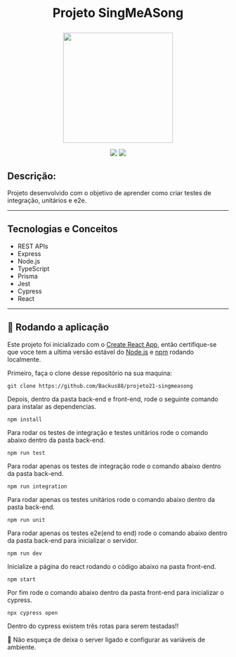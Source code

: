 # <p align = "center"> Projeto SingMeASong </p>

<p align="center">
   <img src="https://img.freepik.com/free-vector/retro-monochrome-music-microphone-concept_225004-1213.jpg?w=2000" width="250" height="250"/>
</p>

<p align = "center">
   <img src="https://img.shields.io/badge/author-Luis Fernando-4dae71?style=flat-square" />
   <img src="https://img.shields.io/github/languages/count/Backus88/projeto21-singmeasong?color=4dae71&style=flat-square" />
</p>


##   Descrição:

Projeto desenvolvido com o objetivo de aprender como criar testes de integração, unitários e e2e.

***

##  Tecnologias e Conceitos

- REST APIs
- Express
- Node.js
- TypeScript
- Prisma
- Jest
- Cypress
- React

***



## 🏁 Rodando a aplicação

Este projeto foi inicializado com o [Create React App](https://github.com/facebook/create-react-app), então certifique-se que voce tem a ultima versão estável do [Node.js](https://nodejs.org/en/download/) e [npm](https://www.npmjs.com/) rodando localmente.

Primeiro, faça o clone desse repositório na sua maquina:

```
git clone https://github.com/Backus88/projeto21-singmeasong
```

Depois, dentro da pasta back-end e front-end, rode o seguinte comando para instalar as dependencias.

```
npm install
```

Para rodar os testes de integração e testes unitários rode o comando abaixo dentro da pasta back-end.

```
npm run test
```

Para rodar apenas os testes de integração rode o comando abaixo dentro da pasta back-end. 

```
npm run integration
```

Para rodar apenas os testes unitários rode o comando abaixo dentro da pasta back-end. 

```
npm run unit
```

Para rodar apenas os testes e2e(end to end) rode o comando abaixo dentro da pasta back-end para inicializar o servidor. 

```
npm run dev
```

Inicialize a página do react rodando o código abaixo na pasta front-end.
```
npm start
```

Por fim rode o comando abaixo dentro da pasta front-end para inicializar o cypress.
```
npx cypress open
```

Dentro do cypress existem três rotas para serem testadas!!

:stop_sign: Não esqueça de deixa o server ligado e configurar as variáveis de ambiente.